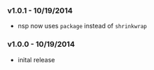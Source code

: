 
### v1.0.1 - 10/19/2014

- nsp now uses `package` instead of `shrinkwrap`

### v1.0.0 - 10/19/2014

- inital release
